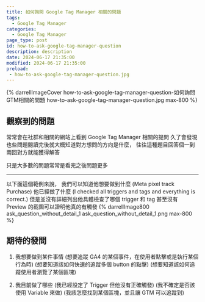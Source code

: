 ```yaml
---
title: 如何詢問 Google Tag Manager 相關的問題
tags:
  - Google Tag Manager
categories:
  - Google Tag Manager
page_type: post
id: how-to-ask-google-tag-manager-question
description: description
date: 2024-06-17 21:35:00
modified: 2024-06-17 21:35:00
preload: 
 - how-to-ask-google-tag-manager-question.jpg
---
```

{% darrellImageCover how-to-ask-google-tag-manager-question-如何詢問GTM相關的問題 how-to-ask-google-tag-manager-question.jpg max-800 %}


## 觀察到的問題

常常會在社群和相關的網站上看到 Google Tag Manager 相關的提問
久了會發現也些問題閱讀完後就大概知道對方想問的方向是什麼，
往往這種題目回答個一到兩回對方就能獲得解答

只是大多數的問題常常是看完之後問題更多

--- 

以下面這個範例來說，
我們可以知道他想要做到什麼 (Meta pixel track Purchase)
他已經做了什麼 (I checked all triggers and tags and everything is correct.)
但是並沒有詳細列出他具體檢查了哪個 trigger 和 tag
甚至沒有 Preview 的截圖可以證明他真的有觸發
{% darrellImage800 ask_question_without_detail_1 ask_question_without_detail_1.png max-800 %}



## 期待的發問

1. 我想要做到某件事情
(想要追蹤 GA4 的某個事件，在使用者點擊或是執行某個行為時)
(想要知道該如何快速的追蹤多個 button 的點擊)
(想要知道該如何追蹤使用者瀏覽了某個區塊)

2. 我目前做了哪些
(我已經設定了 Trigger 但他沒有正確觸發)
(我不確定是否該使用 Variable 來做)
(我該怎麼找到某個區塊，並且讓 GTM 可以追蹤到)


